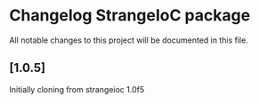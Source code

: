 # Changelog StrangeIoC package

All notable changes to this project will be documented in this file.

## [1.0.5]
Initially cloning from strangeioc 1.0f5
